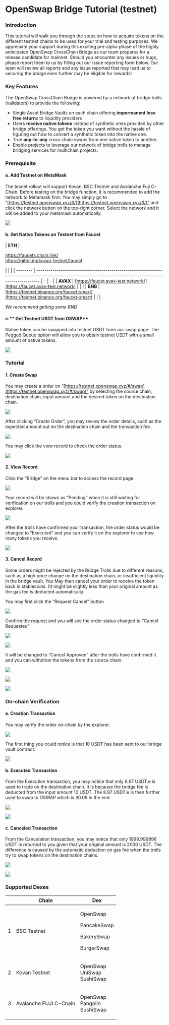 # OpenSwap Bridge Tutorial (testnet)

### Introduction

This tutorial will walk you through the steps on how to acquire tokens on the different testnet chains to be used for your trial and testing purposes. We appreciate your support during this exciting pre-alpha phase of the highly anticipated OpenSwap CrossChain Bridge as our team prepares for a release candidate for mainnet. Should you encounter any issues or bugs, please report them to us by filling out our issue reporting form below. Our team will review all reports and any issue reported that may lead us to securing the bridge even further may be eligible for rewards!



### Key Features

The OpenSwap CrossChain Bridge is powered by a network of bridge trolls (validators) to provide the following:

* Single Asset Bridge Vaults on each chain offering **impermanent loss free return**s to liquidity providers
* Users **receive native tokens** instead of synthetic ones provided by other bridge offerings. You get the token you want without the hassle of figuring out how to convert a synthetic token into the native one.
* True **any-to-any** cross chain swaps from one native token to another.
* Enable projects to leverage our network of bridge trolls to manage bridging services for multichain projects.

### **Prerequisite**

#### a. Add Testnet on MetaMask

The tesnet rollout will support Kovan, BSC Testnet and Avalanche Fuji C-Chain. Before testing on the bridge function, it is recommended to add the network to Metamask first. You may simply go to “[https://testnet.openswap.xyz/#/](https://testnet.openswap.xyz/#/)” and click the network button on the top-right corner. Select the network and it will be added to your metamask automatically.

![](https://lh3.googleusercontent.com/4CnX43McmwXTgh4hKA9pn-frwTQSkLY2x2KENoToQh2tTAHaMJF-UtF7f5y6vF5heu3tq3e3v6zDnJVOX86NoHOM5p8Qoo1TFQFk83YyN5vyTPrs2LzSGX7Huba5plyGeRH\_ztev)

#### b. Get Native Tokens on Testnet from Faucet

| **ETH**  | <p><a href="https://faucets.chain.link/https://gitter.im/kovan-testnet/faucet">https://faucets.chain.link/<br>https://gitter.im/kovan-testnet/faucet</a></p> |   |   |
| -------- | ------------------------------------------------------------------------------------------------------------------------------------------------------------- | - | - |
| **AVAX** | [https://faucet.avax-test.network/](https://faucet.avax-test.network)                                                                                         |   |   |
| **BNB**  | [https://testnet.binance.org/faucet-smart](https://testnet.binance.org/faucet-smart)                                                                          |   |   |

_We recommend getting some BNB_

#### _**c.**_** Get Testnet USDT from OSWAP**

Native token can be swapped into testnet USDT from our swap page. The Pegged Queue option will allow you to obtain testnet USDT with a small amount of native tokens.

![](https://lh3.googleusercontent.com/V6PWfG1EQlq89\_KeLltf\_47ZTeWyobElcnpItNBxj7\_RRRWWbiGGk5SWi7bJ0hb0HN0eX3HKw0I\_O\_uUQBrxJICi5pq7SVtxdYz-uQTh9PJ87JCHTVt0B1-xowiUwnBA85NR1XF4)

### **Tutorial**

#### 1. Create Swap

You may create a order on “[https://testnet.openswap.xyz/#/swap](https://testnet.openswap.xyz/#/swap)” by selecting the source chain, destination chain, input amount and the desired token on the destination chain.

![](https://lh6.googleusercontent.com/SLBe\_QiR3Bno98an6HwPF7vHRxGLOQW9rGTLDJNShNAOMZycNk7gwe4eGQzNBAz2QUnUfNmP9-9fl86RN7nmBLUzRHekv7kU2jvnXOTHypON9nBRULgSoi1NWimL-5mLN8lvU6WR)

After clicking “Create Order”, you may review the order details, such as the expected amount out on the destination chain and the transaction fee.

![](https://lh4.googleusercontent.com/359A55vXB5JMzNlBi1RUhaed\_vNOFTNO51tFOn2-Djmw2Oh-awoykdwlRkU3a84yziMKNehkzLj0X\_pXwT\_QniF3mgVViEaIepj2oSKoNkA7iSRNIMcvBeeeXNZ1\_Ozm7PFkhkOp)

You may click the view record to check the order status.

![](https://lh6.googleusercontent.com/whlgN35oIbusPPFt0P5I2mpYfgh0yNtElbYCqA\_QRAXGCgK8hHvL7G759fVDWj53rqqnCagblwrmE2GXXMn1mk4GB6fGzQ4OdKzS50tQ-J7vKLvwsMnrw4FSms8YMUhYPKeqveGh)

#### 2. View Record

Click the “Bridge” on the menu bar to access the record page.

![](https://lh3.googleusercontent.com/O9jJ31WR2v1YyAIbZjMhkKmwL0jfXglfGrUAq48soutnuof8WZ9vtbwub8qwd1rJDw59LLgZlbswLAMInUDd40UT5BQJBWjclOCrb2KL2HyeqovmikIEdJxjZTXebfwyc75c27It)

Your record will be shown as “Pending” when it is still waiting for verification on our trolls and you could verify the creation transaction on explorer.

![](https://lh4.googleusercontent.com/n6GwOfUy-OBzndop4zZkquZSkuZXsuJuny\_\_vXgmGpiLUAp1g159\_qGAXI5Bk7SoT5jC0-eB\_uqNYP7\_s1pwO2\_P-jBZbdd52m10d7K1kgQE5htyz9Hcp53vj\_-q0v3ttkzTaufb)

After the trolls have confirmed your transaction, the order status would be changed to “Executed” and you can verify it on the explorer to see how many tokens you receive.

![](https://lh4.googleusercontent.com/x3VdQeEE2piFW\_cTlMVHhFlt1xHmyuuNHbSY0ay-O7HMgO0ts\_vOxQSZeF4Df0H6csXMaF9SloDAiWGWfdU-KR8JLBQ\_mDFpPOjClvaic0D9Hl4m\_dAt5bnfaPKn6wg6pcARFrgx)

#### 3. Cancel Record

Some orders might be rejected by the Bridge Trolls due to different reasons, such as a high price change on the destination chain, or insufficient liquidity in the bridge vault. You May then cancel your order to receive the token back in stablecoins. (It might be slightly less than your original amount as the gas fee is deducted automatically.

You may first click the “Request Cancel” button

![](https://lh5.googleusercontent.com/yxXyna2ir-Www7SF665PxXRdWjnG3ZlD8FBYfb-hAG\_F3p-swQh7uSaKteCeZ0mtQr70DwmZDjqZXe3DCs0u-g5i1XQWsFZLa68HWoXL152YOXTZxB-GCzVv3e4SUbAQ7d8cslmC)

Confirm the request and you will see the order status changed to “Cancel Requested”

![](https://lh4.googleusercontent.com/o5h6dZjCuxnxIjD8Ces6h0tY9elhWR-Aj159mZ6\_7\_Sb\_cgukyiC9MjbNOn\_MARzCenfrWRKiI0-oP5NRRMSW0Aad\_a-1QfUBF0ZX9lJOzV-7iTXd63lUNjQMsgxnYdXDjnVV1eO)

![](https://lh4.googleusercontent.com/4S801D0ftazi5ubk2YO7Vg1ssNlWz1Nu4grF9YFT2MWv7nwgsyEA-SVVx8oDnMDeXWdoggqTCiH5PErWGRjaFbXhLiW98ce-tlcErefeLPke0hnnTOOqsGRgNeKrb8w96Z8N2rrR)

It will be changed to “Cancel Approved” after the trolls have confirmed it and you can withdraw the tokens from the source chain.

![](https://lh6.googleusercontent.com/qX8VjxNq\_od0zgFngOKzGzZ-3xx8J6MUqkWQIThITE1QKO\_b70bDL\_E0snKHpnuEzjeNbF2MbpN7OKTE9zIrolcI8MiYH44OdSWWaexDfkoIZ\_7iSAviKQFVzmXlIbo\_KQ\_uizMW)

![](https://lh4.googleusercontent.com/kgxyd0UpLN\_KFdhWmN0F0Q4dk2clhAZE6DrKd4kGhLqmjBA5n0JIaK8\_t\_gxkVqoxs6OrlTpm7aI6-5sntua3BKRG\_hPdXRqXg99Y0BN8OijwHTh4lzM4jZHQ54Fg7HLCszbQWxF)

![](https://lh4.googleusercontent.com/arVqsSy4png9\_k1nDzIZ5j3tbb0lkRQ3c7h1pRn0s9xgt0aEfkHWAvZB-jZXaiApV-\_l9X4cuVuMma7N\_34H-HPhp0lxPc7FA8KfETMlnYmZCHjKCA2yxYXo9nwM-5g3iMklSzap)

### On-chain Verification

#### a. Creation Transaction

You may verify the order on-chain by the explorer.

![](https://lh5.googleusercontent.com/8FKiOmBmm6s1PNs71MmJNo67oF90uL9vIn7Ar1Cz\_nNt3U-ZfFW\_zBQnVTeaByO4Whq04RMZHKBFhShADPL2klKFVM\_i4Oox\_z981EXIpyxxRl8OaT\_NnxDIctsThZTDrcZuU15u)

The first thing you could notice is that 10 USDT has been sent to our bridge vault contract.

![](https://lh4.googleusercontent.com/WLr7\_bQiYPlwshvbBUrh19o5WdJa1NFQWiXJfRHVWUgU-nfoCqzsRn6AFlUWC55ErqrfQHqjcH1uUaxqdKr5SIIdhh--EfmRiaFPLBZ1rsRXVZbMSd\_fFAKNFecEyxFxcX\_ljqLg)

#### b. **Executed Transaction**

From the Execution transaction, you may notice that only 8.97 USDT.e is used to trade on the destination chain. It is because the bridge fee is deducted from the input amount 10 USDT. The 8.97 USDT.e is then further used to swap to OSWAP which is 30.09 in the end.

![](https://lh6.googleusercontent.com/q8pfF\_eHQGa\_-K6aDhnD7r7\_MIf3zOoW8sPXZlpH9bzylY-8\_qoDF-IXtlt3cHnLkh6oAQZkhya8hrskHt9Uz1pktrtEt0ZYWLmewEQwlXDyoVJmrOjGX2l\_Lrn3VfHcdrXMHmOT)

![](https://lh4.googleusercontent.com/MGGoMfePC0Zvq-\_8vEGRQNmlJbH\_VpEkrnCYGmoCBG9AIRRxBQnRCUMuuRDgYzUmbZnQSHKC5A9sJWPZdRm-7mrLro6UvdFLKgBPqZLVM6N5t5ye-20U0y2g2GSuV80OYSQ1GZpH)

#### **c.** Canceled Transaction

From the Cancelation transaction, you may notice that only 1998.999996 USDT is returned to you given that your original amount is 2000 USDT. The difference is caused by the automatic deduction on gas fee when the trolls try to swap tokens on the destination chains.

![](https://lh4.googleusercontent.com/0wYKP\_rFPsY4dCFE4LYiKP5NtoJSlZM1DK\_IF-TEEKZOVaBMvAJemisaFOR\_QrR80KFguYgzMM4sZ6TfKT-4bgYMMA8cDvxfeRve3Sc4h05HcagbVbTYSoSWG0uRCMxecTCT-ezm)

![](https://lh6.googleusercontent.com/DTvuXlOgCzYzYD6q2s3vQUx7lhAI-lCThh7i4Cu2v0L-DmHl4fI6Gju3VeehfLTxmsIbEmyLo\_G0HKGEDJEqipMtMJwaLqHG913u2oD1PVRrxTcW77usvXbk4zrb5mlRlRryt7b7)

### **Supported Dexes**

|   | Chain                  | Dex                                                                    |
| - | ---------------------- | ---------------------------------------------------------------------- |
| 1 | BSC Testnet            | <p>OpenSwap </p><p>PancakeSwap </p><p>BakerySwap </p><p>BurgerSwap</p> |
| 2 | Kovan Testnet          | <p>OpenSwap<br>UniSwap<br>SushiSwap</p>                                |
| 3 | Avalanche FUJI C-Chain | <p>OpenSwap<br>Pangolin<br>SushiSwap</p>                               |
